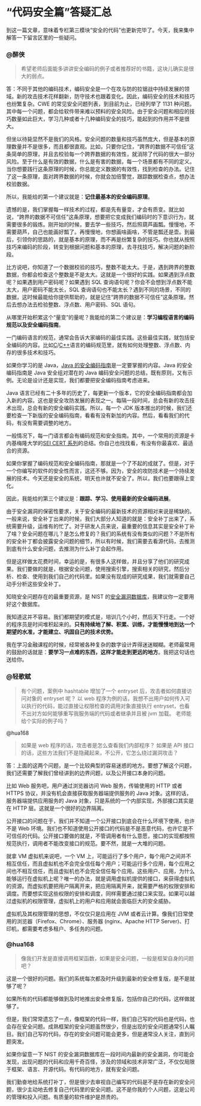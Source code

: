 

# “代码安全篇”答疑汇总

到这一篇文章，意味着专栏第三模块“安全的代码”也更新完毕了。今天，我来集中解答一下留言区里的一些疑问。



### @醉侠

> 希望老师后面能多讲讲安全编码的例子或者推荐好的书籍，这块儿确实是很大的弱点。

答：不同于其他的编码技术，编码安全是一个在攻与防的拉锯战中持续发展的领域。新的攻击技术花样翻新，防守技术也跟着变化。因此，编码安全的技术和技巧也纷繁复杂。CWE 的常见安全问题列表，到目前为止，已经列举了 1131 种问题。其中每一个问题，都会给软件带来难以预料的安全风险。由于安全问题和相应的技巧数量如此巨大，学习几种或者十几种编码安全的技巧，能起到的作用并不是很大。

但坐以待毙显然不是我们的风格。安全问题的数量和技巧虽然庞大，但是基本的原理数量并不是很多，而且都很直观。比如，只要你记住，“跨界的数据不可信任”这条简单的原理，并且去校验每一个跨界数据的有效性，就消除了代码的很大一部分风险。至于什么是有效的数据，什么是有害的数据，每一个场景都有不同的定义。当你想要践行这条原理的时候，你总能定义数据的有效性，找到检查的办法。记住了这一条原理，面对跨界数据的时候，你就会加倍警觉，跟踪数据检查点，想办法校验数据。



所以，我能给的第一个建议就是：**记住最基本的安全编码原理**。

遗憾的是，我们掌握每一样技术的过程，都是先有量变，才会有质变。就比如说，“跨界的数据不可信任”这条原理，想要把它变成我们编码时的下意识行为，就需要很多的锻炼。刚开始的时候，要去学一些技巧，然后照葫芦画瓢。慢慢地，不需要葫芦，自己也能画好瓢了。再慢慢地，你想画啥画啥，不管是瓢还是壶。到最后，引领你的思路的，就是基本的原理，而不再是纷繁复杂的技巧。你也就从按照技巧来编码的阶段，转变到根据问题和基本的原理，去寻找技巧，解决问题的新阶段。

比方说吧，你知道了一个数据校验的技巧，整数不能太大。于是，遇到跨界的整数数据，你都会检查这个整数是不是太大。这就是一个很好的实践。如果遇到浮点数呢？如果遇到用户密码呢？如果遇到 SQL 查询语句呢？你会不会想到浮点数不能太大，用户密码不能太长，SQL 查询语句也不能太长？遇到不同的场景，不同的数据，这时候最能给你提供帮助的，就是记住“跨界的数据不可信任”这条原理。然后去想办法去检验整数、浮点数、用户密码、SQL 语句。



从哪里开始积累这个“量变”的量呢？我能给的第二个建议是：**学习编程语言的编码规范以及安全编码指南**。

一门编码语言的规范，通常会告诉大家编码的最佳实践。这些最佳实践，就包括安全编码的内容。比如[C](https://resources.sei.cmu.edu/downloads/secure-coding/assets/sei-cert-c-coding-standard-2016-v01.pdf)/[C++](https://resources.sei.cmu.edu/downloads/secure-coding/assets/sei-cert-cpp-coding-standard-2016-v01.pdf)语言的编码规范里，就有如何处理整数、浮点数、内存的很多技术和技巧。

如果你学习的是 Java，[Java 的安全编码指南](https://www.oracle.com/technetwork/java/seccodeguide-139067.html)是一定要掌握的内容。Java 的安全编码指南是 Java 安全组对潜在的 Java 编码安全问题的总结，既有原则，又有示例。无论是设计还是实现，我们都要把安全编码指南考虑进来。

Java 语言已经有二十多年的历史了，每更新一个版本，它的安全编码指南都会加入新的内容。这也是安全攻防发展的表现之一。每隔一段时间，总会有新的攻击技术出现，总会有新的安全编码实践。所以，每一个 JDK 版本推出的时候，我们还要检查一下新版的安全编码指南，看看有没有新加的内容。然后，看看我们的代码，有没有需要调整的地方。

一般情况下，每一门语言都会有编码规范和安全指南。其中，一个常用的资源是卡内基梅隆大学的[SEI CERT 系列](https://wiki.sei.cmu.edu/confluence/display/seccode/SEI+CERT+Coding+Standards)的总结。你自己也找找看，有没有你最喜欢、最适合的资源。

如果你掌握了编码规范和安全编码指南，那就是一个了不起的成就了。但是，对于一个你编写的软件的安全性而言，这还不够。因为，安全的攻防技术是一个持续发展的技术。今天还是安全的系统，明天也许就不安全了。所以，我们也要跟得上变化。



因此，我能给的第三个建议是：**跟踪、学习、使用最新的安全编码进展**。

由于安全漏洞的保密性要求，关于安全编码的最新技术的资源相对来说是稀缺的。一般来说，安全补丁出来的时候，我们大部分人知道的就是：安全补丁出来了，系统需要升级，运维有的忙了。对于研发人员来说，最重要的信息其实是安全补丁补了啥？安全问题在哪儿？是怎么修复的？我们的系统有没有类似的问题？不是所有的安全补丁都会披露安全问题的细节，所以有时候，我们需要去看源代码，去推测到底有什么安全问题，去推测为什么补丁会起作用。

但是这样做太花费时间，幸运的是，有很多人这样做，并且分享了他们的研究成果。我们要做的就是，根据安全问题，使用搜索引擎，搜索相关的研究，然后分析、检查、使用到我们自己的代码里。如果没有现成的研究成果，我们就需要自己动手分析这些安全补丁。



知晓安全问题存在的最重要资源，是 NIST 的[安全漏洞数据库](https://nvd.nist.gov/)，我建议你一定要用好这个数据库。

我知道这并不容易。我们都期望的模式是，培训几个小时，然后天下行走。一个好的程序员是时间堆积起来的。**只有持续地了解、积累、训练，才能慢慢地到达一个期望的水准，才能建立、巩固自己的技术优势。**

我在学习金融课程的时候，经常被各种复杂的数字设计弄得迷迷糊糊。老师最常用的鼓励的话就是：**要学习一点难的东西，这样才能走到更远的地方**。我把这句话也送给你。





### @轻歌赋

> 有个问题，案例中 hashtable 增加了一个 entryset 后，攻击者如何直接访问对象的 entryset 呢？
> 以 web 程序为例的话，我想不出用户如何传入可以执行的代码，能过直接让权限检查的调用对象直接执行 entryset，也看不出对方如何能够重写我服务端的代码或者继承并且被 jvm 加载。
> 老师能给个实际的例子吗？

@hua168

> 如果是 web 程序的话，攻击者是怎么查看我们内部程序？ 如果是 API 接口的话，这些方法我们不是隐藏起来，不公开，它怎么绕过漏洞攻击？

答：上面的这两个问题，是一个比较典型的容易迷惑的地方。要想了解这个问题，我们还需要了解我们曾经讲到的边界问题，以及公开接口本身的问题。

比如 Web 服务吧，用户通过浏览器访问 Web 服务，传输使用的 HTTP 或者 HTTPS 协议，并没有机会直接获取服务器端提供服务的 Java 对象。这样的话，服务器端提供应用服务的 Java 对象，只是系统的一个内部实现，外部接口其实是在 HTTP 层。这就是一个很好的边界隔离。

公开接口的问题在于，我们并不知道一个公开接口到底会在什么环境下使用，也许不是 Web 环境。我们也不知道使用公开接口的代码是不是恶意代码，也许它是不可信任的代码。公开接口要做的就是，不管调用者有什么意愿，接口的实现都按照规范执行，调用者不能改变接口的规范。要不然，就是一大堆的问题。

就拿 VM 虚拟机来说吧，一个 VM 上，可能运行了多个用户，每个用户之间并不相互信任，而且虚拟机也不会完全信任每个用户；可能运行多个应用，每个应用之间也不相互信任，而且虚拟机也不会完全信任每个应用。这些用户、应用，为什么能够运行在虚拟机上呢？唯一的办法，就是调用虚拟机提供的接口，来获得虚拟机的资源。而虚拟机要把用户隔离开来，把应用隔离开来，就需要严格的权限安排和调度。而要想实现这些权限的安排和调度，同样需要通过接口来实现。如果可以越过虚拟机的权限管理，虚拟机上的用户和应用就会面临巨大的安全威胁。

虚拟机及其权限管理的思想，不仅仅只是应用在 JVM 或者云计算。像我们日常使用的浏览器（Firefox、Chrome）、服务器 (nginx、Apache HTTP Server)、打印机，都需要考虑多租户、多任务的问题。





### @hua168

> 像我们开发是直接调用框架函数，如果是安全问题，一般是框架自身的问题吧？

这是一个很好的问题。我们的系统每次都及时升级到最新的安全修复版，是不是就够了呢？

如果所有的代码都能够做到及时地推出安全修复版，包括你自己的代码，这样做就够了。

但是，我们常常遗忘了一点，像框架的代码一样，我们自己写的代码也是代码，也会存在安全问题。成熟框架的安全问题虽然很少，但是出现的安全问题通常引人瞩目。我们自己写的代码，存在的安全问题可能会更多，但是通常没人关注，直到问题突发。

如果你留意一下 NIST 的安全漏洞数据库在一段时间内最新的安全漏洞，你可能会发现，出现问题的代码和应用千奇百怪，涉及的领域和技术非常广泛，不仅仅局限于框架、语言、开源代码。有代码的地方，就有安全问题。

我们勤奋地给系统打补丁，但是很少去审视自己编写的代码是不是存在新的安全问题，很少主动地去修复自己代码里的安全问题。这不是你我的个人问题，这是公司的管理和投入问题。有质量的软件维护是昂贵的。









































































































































































































































